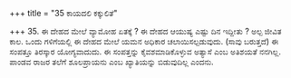 +++
title = "35 ಕಾಯದಲಿ ಕಕ್ಕುಲಿತೆ"

+++
35. ಈ ದೇಹದ ಮೇಲೆ ವ್ಯಾಮೋಹ ಏತಕ್ಕೆ ? ಈ ದೇಹದ ಆಯುಷ್ಯ ಎಷ್ಟು ದಿನ ಇದ್ದೀತು ? ಅಲ್ಪ ಜೀವಿತ ಕಾಲ. ಒಂದು ಗಳಿಗೆಯಲ್ಲಿ ಈ ದೇಹದ ಮೇಲೆ ಯಮನ ಅಧಿಕಾರ ಚಲಾಯಿಸಲ್ಪಡುವುದು. (ಸಾವು ಬರುತ್ತದೆ) ಈ ಸಂಪತ್ತೂ ತಿರಸ್ಕಾರ ಯೋಗ್ಯವಾದುದು. ಈ ಸಂಪತ್ತನ್ನು ಕೈವಶಮಾಡಿಕೊಳ್ಳುವ ಅತ್ಯಾಸೆ ಎಂಬ ಅತಿಶಯತೆ ನನಗಿಲ್ಲ. ಪಾಂಡವ ರಾಜರ ತಲೆಗೆ ಶೂಲಪ್ರಾಯನು ಎಂಬ ಖ್ಯಾತಿಯನ್ನು ಬಿಡುವುದಿಲ್ಲ ಎಂದನು.